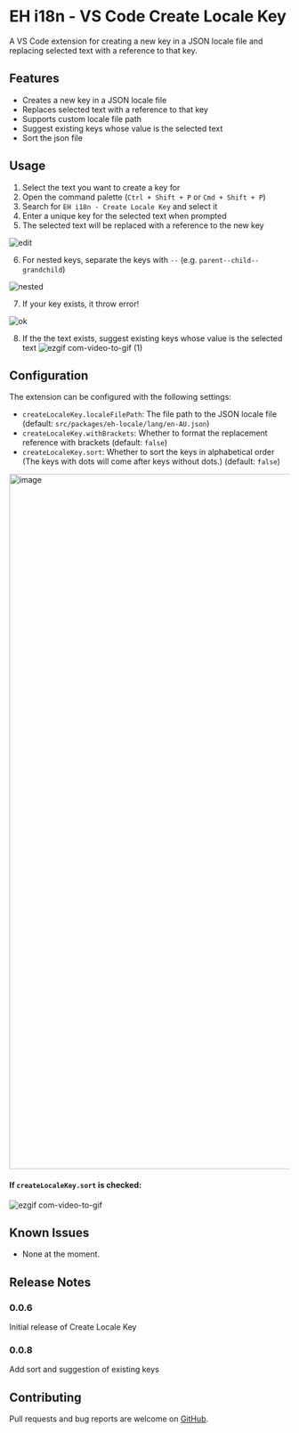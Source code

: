 # EH i18n - VS Code Create Locale Key

A VS Code extension for creating a new key in a JSON locale file and replacing selected text with a reference to that key.

## Features

- Creates a new key in a JSON locale file
- Replaces selected text with a reference to that key
- Supports custom locale file path
- Suggest existing keys whose value is the selected text
- Sort the json file

## Usage

1. Select the text you want to create a key for
2. Open the command palette (`Ctrl + Shift + P` or `Cmd + Shift + P`)
3. Search for `EH i18n - Create Locale Key` and select it
4. Enter a unique key for the selected text when prompted
5. The selected text will be replaced with a reference to the new key

![edit](https://user-images.githubusercontent.com/92286197/229753494-544aa4eb-c807-4386-9cdb-7d562daaa9d7.gif)

6. For nested keys, separate the keys with `--` (e.g. `parent--child--grandchild`)

![nested](https://user-images.githubusercontent.com/92286197/229753517-c2eec429-9cd9-400b-aefb-1ca39bf9487b.gif)

7. If your key exists, it throw error!

![ok](https://user-images.githubusercontent.com/92286197/229753537-d30555d4-3d4b-4ba0-bff1-98512234d1c0.gif)

8. If the the text exists, suggest existing keys whose value is the selected text
   ![ezgif com-video-to-gif (1)](https://github.com/quangdle/eh-i18n-extension/assets/92286197/582413b0-f165-481a-958c-54987e038fbf)

## Configuration

The extension can be configured with the following settings:

- `createLocaleKey.localeFilePath`: The file path to the JSON locale file (default: `src/packages/eh-locale/lang/en-AU.json`)
- `createLocaleKey.withBrackets`: Whether to format the replacement reference with brackets (default: `false`)
- `createLocaleKey.sort`: Whether to sort the keys in alphabetical order (The keys with dots will come after keys without dots.) (default: `false`)

<img width="1249" alt="image" src="https://github.com/quangdle/eh-i18n-extension/assets/92286197/dbb2040f-569e-44d4-84d0-acb597380378">

#### If `createLocaleKey.sort` is checked:

![ezgif com-video-to-gif](https://github.com/quangdle/eh-i18n-extension/assets/92286197/a5aefba0-86e1-4608-b916-533c561d6531)

## Known Issues

- None at the moment.

## Release Notes

### 0.0.6

Initial release of Create Locale Key

### 0.0.8

Add sort and suggestion of existing keys

## Contributing

Pull requests and bug reports are welcome on [GitHub](https://github.com/YOUR_USERNAME/YOUR_REPO_NAME).
